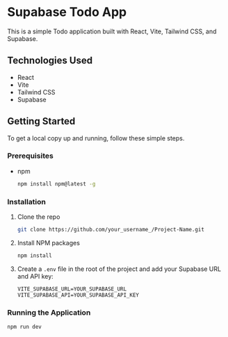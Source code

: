 # Supabase Todo App

This is a simple Todo application built with React, Vite, Tailwind CSS, and Supabase.

## Technologies Used

- React
- Vite
- Tailwind CSS
- Supabase

## Getting Started

To get a local copy up and running, follow these simple steps.

### Prerequisites

- npm
  ```sh
  npm install npm@latest -g
  ```

### Installation

1. Clone the repo
   ```sh
   git clone https://github.com/your_username_/Project-Name.git
   ```
2. Install NPM packages
   ```sh
   npm install
   ```
3. Create a `.env` file in the root of the project and add your Supabase URL and API key:
    ```
    VITE_SUPABASE_URL=YOUR_SUPABASE_URL
    VITE_SUPABASE_API=YOUR_SUPABASE_API_KEY
    ```

### Running the Application

```sh
npm run dev
```
